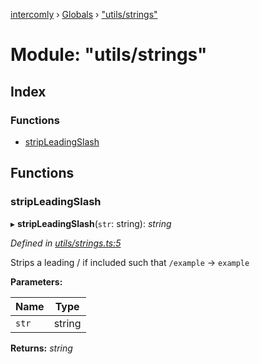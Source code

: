 [intercomly](../README.md) › [Globals](../globals.md) › ["utils/strings"](_utils_strings_.md)

# Module: "utils/strings"

## Index

### Functions

* [stripLeadingSlash](_utils_strings_.md#stripleadingslash)

## Functions

###  stripLeadingSlash

▸ **stripLeadingSlash**(`str`: string): *string*

*Defined in [utils/strings.ts:5](https://github.com/bradennapier/intercomly/blob/c3e44e7/src/utils/strings.ts#L5)*

Strips a leading / if included such that
`/example` -> `example`

**Parameters:**

Name | Type |
------ | ------ |
`str` | string |

**Returns:** *string*
